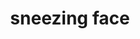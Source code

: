 ---
layout: smileys&emotion
title: sneezing face
emoji: sneezing_face
permalink: 🤧.html
image: assets/img/3moji/sneezing_face.png
---